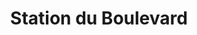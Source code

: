 ---
title: "Station du Boulevard"
url: /lebel-sur-quevillon/station-du-boulevard/
shop: Lebensmittel
---